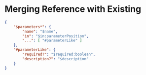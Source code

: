 # Merging Reference with Existing

```json
{
    "$parameters*": {
        "name": "$name",
        "in": "$in:parameterPosition",
        "...": [ "#parameterLike" ]
    },
    "#parameterLike": {
        "required?": "$required:boolean",
        "description?": "$description"
    }
}
```
